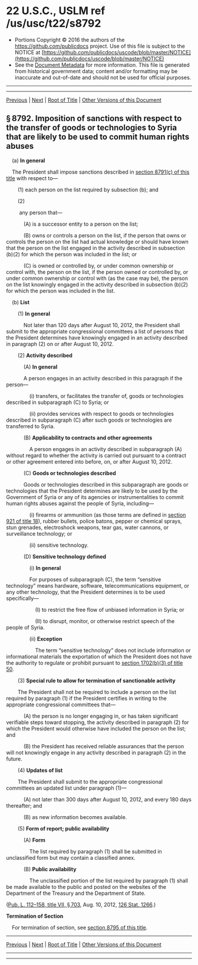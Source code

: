 ---
---

# 22 U.S.C., USLM ref /us/usc/t22/s8792

* Portions Copyright © 2016 the authors of the https://github.com/publicdocs project.
  Use of this file is subject to the NOTICE at [https://github.com/publicdocs/uscode/blob/master/NOTICE](https://github.com/publicdocs/uscode/blob/master/NOTICE)
* See the [Document Metadata](././../../../../..//README.md) for more information.
  This file is generated from historical government data; content and/or formatting may be inaccurate and out-of-date and should not be used for official purposes.

----------
----------

[Previous](./../../../../..//us/usc/t22/ch94/schVII/m__us_usc_t22_s8791.md) | [Next](./../../../../..//us/usc/t22/ch94/schVII/m__us_usc_t22_s8793.md) | [Root of Title](./../../../../../) | [Other Versions of this Document](https://publicdocs.github.io/go/links?ns=uslm&ref=%2Fus%2Fusc%2Ft22%2Fs8792)

## § 8792. Imposition of sanctions with respect to the transfer of goods or technologies to Syria that are likely to be used to commit human rights abuses

    (a) __In general__ 

    The President shall impose sanctions described in [section 8791(c) of this title][/us/usc/t22/s8791/c] with respect to—

        (1) each person on the list required by subsection (b); and

        (2)

         any person that—

            (A) is a successor entity to a person on the list;

            (B) owns or controls a person on the list, if the person that owns or controls the person on the list had actual knowledge or should have known that the person on the list engaged in the activity described in subsection (b)(2) for which the person was included in the list; or

            (C) is owned or controlled by, or under common ownership or control with, the person on the list, if the person owned or controlled by, or under common ownership or control with (as the case may be), the person on the list knowingly engaged in the activity described in subsection (b)(2) for which the person was included in the list.

    (b) __List__ 

        (1) __In general__ 

            Not later than 120 days after August 10, 2012, the President shall submit to the appropriate congressional committees a list of persons that the President determines have knowingly engaged in an activity described in paragraph (2) on or after August 10, 2012.

        (2) __Activity described__ 

            (A) __In general__ 

            A person engages in an activity described in this paragraph if the person—

                (i) transfers, or facilitates the transfer of, goods or technologies described in subparagraph (C) to Syria; or

                (ii) provides services with respect to goods or technologies described in subparagraph (C) after such goods or technologies are transferred to Syria.

            (B) __Applicability to contracts and other agreements__ 

                A person engages in an activity described in subparagraph (A) without regard to whether the activity is carried out pursuant to a contract or other agreement entered into before, on, or after August 10, 2012.

            (C) __Goods or technologies described__ 

            Goods or technologies described in this subparagraph are goods or technologies that the President determines are likely to be used by the Government of Syria or any of its agencies or instrumentalities to commit human rights abuses against the people of Syria, including—

                (i) firearms or ammunition (as those terms are defined in [section 921 of title 18][/us/usc/t18/s921]), rubber bullets, police batons, pepper or chemical sprays, stun grenades, electroshock weapons, tear gas, water cannons, or surveillance technology; or

                (ii) sensitive technology.

            (D) __Sensitive technology defined__ 

                (i) __In general__ 

                For purposes of subparagraph (C), the term “sensitive technology” means hardware, software, telecommunications equipment, or any other technology, that the President determines is to be used specifically—

                    (I) to restrict the free flow of unbiased information in Syria; or

                    (II) to disrupt, monitor, or otherwise restrict speech of the people of Syria.

                (ii) __Exception__ 

                    The term “sensitive technology” does not include information or informational materials the exportation of which the President does not have the authority to regulate or prohibit pursuant to [section 1702(b)(3) of title 50][/us/usc/t50/s1702/b/3].

        (3) __Special rule to allow for termination of sanctionable activity__ 

        The President shall not be required to include a person on the list required by paragraph (1) if the President certifies in writing to the appropriate congressional committees that—

            (A) the person is no longer engaging in, or has taken significant verifiable steps toward stopping, the activity described in paragraph (2) for which the President would otherwise have included the person on the list; and

            (B) the President has received reliable assurances that the person will not knowingly engage in any activity described in paragraph (2) in the future.

        (4) __Updates of list__ 

        The President shall submit to the appropriate congressional committees an updated list under paragraph (1)—

            (A) not later than 300 days after August 10, 2012, and every 180 days thereafter; and

            (B) as new information becomes available.

        (5) __Form of report; public availability__ 

            (A) __Form__ 

                The list required by paragraph (1) shall be submitted in unclassified form but may contain a classified annex.

            (B) __Public availability__ 

                The unclassified portion of the list required by paragraph (1) shall be made available to the public and posted on the websites of the Department of the Treasury and the Department of State.

([Pub. L. 112–158, title VII, § 703][/us/pl/112/158/s703], Aug. 10, 2012, [126 Stat. 1266][/us/stat/126/1266].)

 __Termination of Section__ 

    For termination of section, see [section 8795 of this title][/us/usc/t22/s8795].

----------

[Previous](./../../../../..//us/usc/t22/ch94/schVII/m__us_usc_t22_s8791.md) | [Next](./../../../../..//us/usc/t22/ch94/schVII/m__us_usc_t22_s8793.md) | [Root of Title](./../../../../../) | [Other Versions of this Document](https://publicdocs.github.io/go/links?ns=uslm&ref=%2Fus%2Fusc%2Ft22%2Fs8792)

----------
----------

[/us/usc/t22/s8791/c]: https://publicdocs.github.io/go/links?ns=uslm&ref=%2Fus%2Fusc%2Ft22%2Fs8791%2Fc
[/us/usc/t18/s921]: https://publicdocs.github.io/go/links?ns=uslm&ref=%2Fus%2Fusc%2Ft18%2Fs921
[/us/usc/t50/s1702/b/3]: https://publicdocs.github.io/go/links?ns=uslm&ref=%2Fus%2Fusc%2Ft50%2Fs1702%2Fb%2F3
[/us/pl/112/158/s703]: https://publicdocs.github.io/go/links?ns=uslm&ref=%2Fus%2Fpl%2F112%2F158%2Fs703
[/us/stat/126/1266]: https://publicdocs.github.io/go/links?ns=uslm&ref=%2Fus%2Fstat%2F126%2F1266
[/us/usc/t22/s8795]: https://publicdocs.github.io/go/links?ns=uslm&ref=%2Fus%2Fusc%2Ft22%2Fs8795


